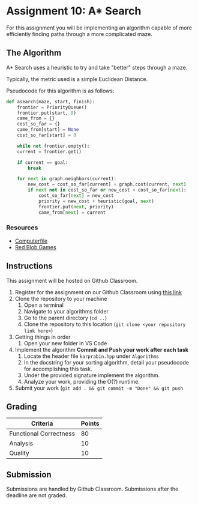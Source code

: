 # Assignment 10: A* Search

For this assignment you will be implementing an algorithm capable of more efficiently finding paths through a more complicated maze.

## The Algorithm

A* Search uses a heuristic to try and take "better" steps through a maze.

Typically, the metric used is a simple Euclidean Distance.

Pseudocode for this algorithm is as follows:

```python
def asearch(maze, start, finish):
    frontier = PriorityQueue()
    frontier.put(start, 0)
    came_from = {}
    cost_so_far = {}
    came_from[start] = None
    cost_so_far[start] = 0

    while not frontier.empty():
    current = frontier.get()

    if current == goal:
        break

    for next in graph.neighbors(current):
        new_cost = cost_so_far[current] + graph.cost(current, next)
        if next not in cost_so_far or new_cost < cost_so_far[next]:
            cost_so_far[next] = new_cost
            priority = new_cost + heuristic(goal, next)
            frontier.put(next, priority)
            came_from[next] = current
```

### Resources

- [Computerfile](https://www.youtube.com/watch?v=ySN5Wnu88nE)
- [Red Blob Games](https://www.redblobgames.com/pathfinding/a-star/introduction.html)

## Instructions

This assignment will be hosted on Github Classroom.

1. Register for the assignment on our Github Classroom using [this link](https://classroom.github.com/a/xa30-340)
2. Clone the repository to your machine
   1. Open a terminal
   2. Navigate to your algorithms folder
   3. Go to the parent directory (`cd ..`)
   4. Clone the repository to this location (`git clone <your repository link here>`)
3. Getting things in order
   1. Open your new folder in VS Code
4. Implement the algorithm **Commit and Push your work after each task**
   1. Locate the header file `karprabin.hpp` under `Algorithms`
   2. In the docstring for your sorting algorithm, detail your pseudocode for accomplishing this task.
   3. Under the provided signature implement the algorithm.
   4. Analyze your work, providing the O(?) runtime.
5. Submit your work (`git add . && git commit -m "Done" && git push`

## Grading

| Criteria               | Points |
| ---------------------- | ------ |
| Functional Correctness | 80     |
| Analysis               | 10     |
| Quality                | 10     |

## Submission

Submissions are handled by Github Classroom.
Submissions after the deadline are not graded.
